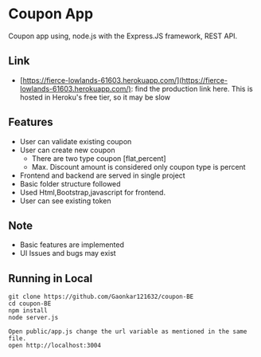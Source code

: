 # Coupon App

Coupon app using, node.js with the Express.JS framework, REST API.

## Link

* [https://fierce-lowlands-61603.herokuapp.com/](https://fierce-lowlands-61603.herokuapp.com/): find the production link here.  This is hosted in Heroku's free tier, so it may be slow 

## Features

* User can validate existing coupon
* User can create new coupon
   * There are two type coupon [flat,percent]
   * Max. Discount amount is considered only coupon type is percent
* Frontend and backend are served in single project
* Basic folder structure followed
* Used Html,Bootstrap,javascript for frontend.
* User can see existing token

## Note 
* Basic features are implemented
* UI Issues and bugs may exist

## Running in Local

	git clone https://github.com/Gaonkar121632/coupon-BE
	cd coupon-BE
	npm install
	node server.js
	
	Open public/app.js change the url variable as mentioned in the same file.
	open http://localhost:3004

